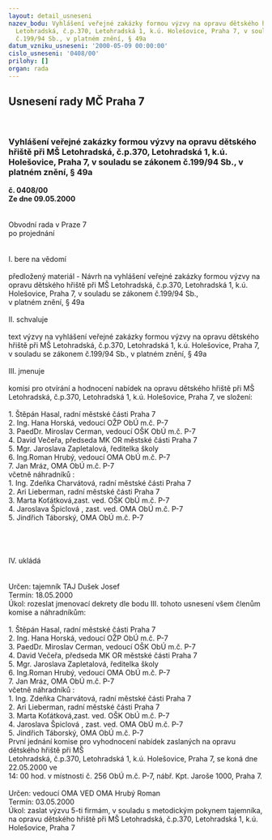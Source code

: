 ```yaml
---
layout: detail_usneseni
nazev_bodu: Vyhlášení veřejné zakázky formou výzvy na opravu dětského hřiště při MŠ
  Letohradská, č.p.370, Letohradská 1, k.ú. Holešovice, Praha 7, v souladu se zákonem
  č.199/94 Sb., v platném znění, § 49a
datum_vzniku_usneseni: '2000-05-09 00:00:00'
cislo_usneseni: '0408/00'
prilohy: []
organ: rada
---
```

<div id="ucUsn_pList" class="usn">
	<span><h2>Usnesení rady MČ Praha 7 </h2>
<br></span><div class="standBody">
<span><h3>Vyhlášení veřejné zakázky formou výzvy na opravu dětského hřiště při MŠ Letohradská, č.p.370, Letohradská 1, k.ú. Holešovice, Praha 7, v souladu se zákonem č.199/94 Sb., v platném znění, § 49a</h3></span><div class="center">
		<strong>č. 0408/00</strong><br>
	</div>
<div class="center">
		<strong>Ze dne 09.05.2000</strong><br><br>
	</div>     <br>Obvodní rada v Praze 7<br>po projednání<br><br><br>I.	bere na vědomí<br><br> předložený materiál - Návrh na vyhlášení veřejné zakázky formou výzvy na opravu dětského hřiště při MŠ Letohradská, č.p.370, Letohradská 1, k.ú. Holešovice, Praha 7, v souladu se zákonem č.199/94 Sb., <br>v platném znění, § 49a			<br><br>II.	schvaluje <br><br>text výzvy na vyhlášení veřejné zakázky formou výzvy na opravu dětského hřiště při MŠ Letohradská, č.p.370, Letohradská 1, k.ú. Holešovice, Praha 7, v souladu se zákonem č.199/94 Sb., v platném znění, § 49a<br><br>III.	jmenuje<br><br>komisi pro otvírání a hodnocení nabídek na opravu dětského hřiště při MŠ Letohradská, č.p.370, Letohradská 1, k.ú. Holešovice, Praha 7, ve složení:<br><br>1. Štěpán Hasal, radní městské části Praha 7<br>2. Ing. Hana Horská, vedoucí OŽP ObÚ m.č. P-7<br>3. PaedDr. Miroslav Cerman, vedoucí OŠK ObÚ m.č. P-7<br>4. David Večeřa, předseda MK OR městské části Praha 7<br>5. Mgr. Jaroslava Zapletalová, ředitelka školy<br>6. Ing.Roman Hrubý, vedoucí OMA ObÚ m.č. P-7<br>7. Jan Mráz, OMA ObÚ m.č. P-7<br> včetně náhradníků :<br>1. Ing. Zdeňka Charvátová, radní městské části Praha 7<br>2. Ari Lieberman, radní městské části Praha 7<br>3. Marta Koťátková,zast. ved. OŠK ObÚ m.č. P-7<br>4. Jaroslava Špiclová , zast. ved. OMA ObÚ m.č. P-7<br>5. Jindřich Táborský, OMA ObÚ m.č. P-7<br><br><br><br><br>IV.	ukládá <br><br><br> Určen:	tajemník	TAJ Dušek Josef<br>Termín: 18.05.2000<br>Úkol:	rozeslat jmenovací dekrety dle bodu III. tohoto usnesení všem členům komise a náhradníkům:<br> <br>                  1. Štěpán Hasal, radní městské části Praha 7<br>                  2. Ing. Hana Horská, vedoucí OŽP ObÚ m.č. P-7<br>                  3. PaedDr. Miroslav Cerman, vedoucí OŠK ObÚ m.č. P-7<br>                  4. David Večeřa, předseda MK OR městské části Praha 7<br>                  5. Mgr. Jaroslava Zapletalová, ředitelka školy<br>                  6. Ing.Roman Hrubý, vedoucí OMA ObÚ m.č. P-7<br>                  7. Jan Mráz, OMA ObÚ m.č. P-7<br>                  včetně náhradníků :<br>                  1. Ing. Zdeňka Charvátová, radní městské části Praha 7<br>                  2. Ari Lieberman, radní městské části Praha 7<br>                  3. Marta Koťátková,zast. ved. OŠK ObÚ m.č. P-7<br>                  4. Jaroslava Špiclová , zast. ved. OMA ObÚ m.č. P-7<br>                  5. Jindřich Táborský, OMA ObÚ m.č. P-7<br>                   První jednání komise pro vyhodnocení nabídek zaslaných na opravu dětského hřiště při MŠ  <br>                   Letohradská, č.p.370, Letohradská 1, k.ú. Holešovice, Praha 7, se koná dne 22.05.2000 ve  <br>                   14: 00 hod. v místnosti č. 256 ObÚ m.č. P-7, nábř. Kpt. Jaroše 1000, Praha 7.<br><br> Určen:	vedoucí OMA	VED OMA Hrubý Roman<br>Termín: 03.05.2000<br>Úkol:	zaslat výzvu 5-ti firmám, v souladu s metodickým pokynem tajemníka, na opravu dětského hřiště při MŠ Letohradská, č.p.370, Letohradská 1, k.ú. Holešovice, Praha 7<br> <br> 			<br>
</div>
</div>